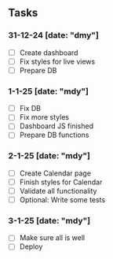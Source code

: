 ## Tasks

### 31-12-24 [date: "dmy"]
- [ ] Create dashboard
- [ ] Fix styles for live views
- [ ] Prepare DB

### 1-1-25 [date: "mdy"]
- [ ] Fix DB
- [ ] Fix more styles
- [ ] Dashboard JS finished
- [ ] Prepare DB functions

### 2-1-25 [date: "mdy"]
- [ ] Create Calendar page
- [ ] Finish styles for Calendar
- [ ] Validate all functionality
- [ ] Optional: Write some tests

### 3-1-25 [date: "mdy"]
- [ ] Make sure all is well
- [ ] Deploy
